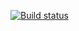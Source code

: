 [![Build status](https://ci.appveyor.com/api/projects/status/4ew7b24t9jjgd5dn?svg=true)](https://ci.appveyor.com/project/Nastya2420/rest-xq9in)